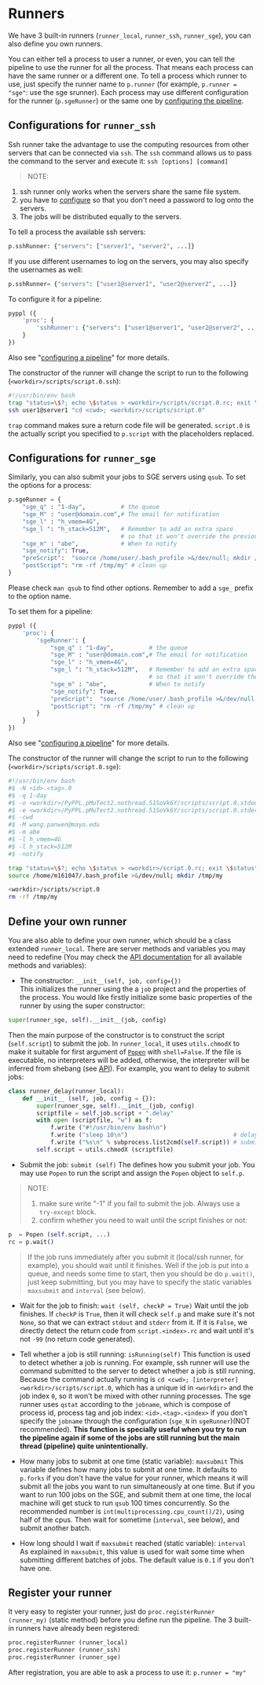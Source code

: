 # Runners

We have 3 built-in runners (`runner_local`, `runner_ssh`, `runner_sge`), you can also define you own runners.

You can either tell a process to user a runner, or even, you can tell the pipeline to use the runner for all the process. That means each process can have the same runner or a different one. To tell a process which runner to use, just specify the runner name to `p.runner` (for example, `p.runner = "sge"`: use the sge srunner). Each process may use different configuration for the runner (`p.sgeRunner`) or the same one by [configuring the pipeline](https://pwwang.gitbooks.io/pyppl/content/configure-a-pipeline.html).

## Configurations for `runner_ssh`
Ssh runner take the advantage to use the computing resources from other servers that can be connected via `ssh`. The `ssh` command allows us to pass the command to the server and execute it: `ssh [options] [command]`

> NOTE: 
1. ssh runner only works when the servers share the same file system.
2. you have to [configure](http://www.linuxproblem.org/art_9.html) so that you don't need a password to log onto the servers.
3. The jobs will be distributed equally to the servers.


To tell a process the available ssh servers:
```python
p.sshRunner: {"servers": ["server1", "server2", ...]}
``` 

If you use different usernames to log on the servers, you may also specify the usernames as well:
```python
p.sshRunner= {"servers": ["user1@server1", "user2@server2", ...]}
```

To configure it for a pipeline:
```python
pyppl ({
    'proc': {
        'sshRunner': {"servers": ["user1@server1", "user2@server2", ...]}
    }
})
```
Also see "[configuring a pipeline](https://pwwang.gitbooks.io/pyppl/content/configure-a-pipeline.html)" for more details.

The constructor of the runner will change the script to run to the following (`<workdir>/scripts/script.0.ssh`):

```bash
#!/usr/bin/env bash
trap "status=\$?; echo \$status > <workdir>/scripts/script.0.rc; exit \$status" 1 2 3 6 7 8 9 10 11 12 15 16 17 EXIT
ssh user1@server1 "cd <cwd>; <workdir>/scripts/script.0"
```

`trap` command makes sure a return code file will be generated. `script.0` is the actually script you specified to `p.script` with the placeholders replaced.

## Configurations for `runner_sge`
Similarly, you can also submit your jobs to SGE servers using `qsub`. To set the options for a process:
```python
p.sgeRunner = {
    "sge_q" : "1-day",          # the queue
    "sge_M" : "user@domain.com",# The email for notification
    "sge_l" : "h_vmem=4G",        
    "sge_l ": "h_stack=512M",   # Remember to add an extra space 
                                # so that it won't override the previous "sge_l"
    "sge_m" : "abe",            # When to notify
    "sge_notify": True,
    "preScript":  "source /home/user/.bash_profile >&/dev/null; mkdir /tmp/my",  # load the environment and create the temporary directory
    "postScript": "rm -rf /tmp/my" # clean up
}
```
Please check `man qsub` to find other options. Remember to add a `sge_` prefix to the option name.

To set them for a pipeline:
```python
pyppl ({
    'proc': {
        'sgeRunner': {
            "sge_q" : "1-day",          # the queue
            "sge_M" : "user@domain.com",# The email for notification
            "sge_l" : "h_vmem=4G",        
            "sge_l ": "h_stack=512M",   # Remember to add an extra space 
                                        # so that it won't override the previous "sge_l"
            "sge_m" : "abe",            # When to notify
            "sge_notify": True,
            "preScript":  "source /home/user/.bash_profile >&/dev/null; mkdir /tmp/my",  # load the environment and create the temporary directory
            "postScript": "rm -rf /tmp/my" # clean up
        }
    }
})
```
Also see "[configuring a pipeline](https://pwwang.gitbooks.io/pyppl/content/configure-a-pipeline.html)" for more details.



The constructor of the runner will change the script to run to the following (`<workdir>/scripts/script.0.sge`):
```bash
#!/usr/bin/env bash
#$ -N <id>.<tag>.0
#$ -q 1-day
#$ -o <workdir>/PyPPL.pMuTect2.nothread.51SoVk6Y/scripts/script.0.stdout
#$ -e <workdir>/PyPPL.pMuTect2.nothread.51SoVk6Y/scripts/script.0.stderr
#$ -cwd
#$ -M wang.panwen@mayo.edu
#$ -m abe
#$ -l h_vmem=4G
#$ -l h_stack=512M
#$ -notify

trap "status=\$?; echo \$status > <workdir>/script.0.rc; exit \$status" 1 2 3 6 7 8 9 10 11 12 15 16 17 EXIT
source /home/m161047/.bash_profile >&/dev/null; mkdir /tmp/my

<workdir>/scripts/script.0
rm -rf /tmp/my
```

## Define your own runner
You are also able to define your own runner, which should be a class extended `runner_local`. There are server methods and variables you may need to redefine (You may check the [API documentation](https://pwwang.gitbooks.io/pyppl/content/API.html#runner_local) for all available methods and variables):

- The constructor: `__init__(self, job, config={})`  
This initializes the runner using the a `job` project and the properties of the process. You would like firstly initialize some basic properties of the runner by using the super constructor: 
```python
super(runner_sge, self).__init__(job, config)
```
Then the main purpose of the constructor is to construct the script (`self.script`) to submit the job. In `runner_local`, it uses `utils.chmodX` to make it suitable for first argument of [`Popen`](https://docs.python.org/2/library/subprocess.html#popen-constructor) with `shell=False`. If the file is executable, no interpreters will be added, otherwise, the interpreter will be inferred from shebang (see [API](https://pwwang.gitbooks.io/pyppl/content/API.html#chmodX)).
For example, you want to delay to submit jobs:
```python
class runner_delay(runner_local):
    def __init__ (self, job, config = {}):
        super(runner_sge, self).__init__(job, config)
        scriptfile = self.job.script + ".delay"
        with open (scriptfile, "w") as f:
            f.write ("#!/usr/bin/env bash\n")
            f.write ("sleep 10\n")                              # delay for 10 seconds
            f.write ("%s\n" % subprocess.list2cmd(self.script)) # submit the job
        self.script = utils.chmodX (scriptfile)
```

- Submit the job: `submit (self)`
The defines how you submit your job. You may use `Popen` to run the script and assign the `Popen` object to `self.p`.
> NOTE: 
> 1. make sure write "-1" if you fail to submit the job. Always use a `try-except` block.
> 2. confirm whether you need to wait until the script finishes or not:
```python
p  = Popen (self.script, ...)
rc = p.wait()
```
> If the job runs immediately after you submit it (local/ssh runner, for example), you should wait until it finishes. Well if the job is put into a queue, and needs some time to start, then you should be do `p.wait()`, just keep submitting, but you may have to specify the static variables `maxsubmit` and `interval` (see below).

- Wait for the job to finish: `wait (self, checkP = True)`
Wait until the job finishes. If `checkP` is `True`, then it will check `self.p` and make sure it's not `None`, so that we can extract `stdout` and `stderr` from it. If it is `False`, we directly detect the return code from `script.<index>.rc` and wait until it's not `-99` (no return code generated).

- Tell whether a job is still running: `isRunning(self)`
This function is used to detect whether a job is running. 
For example, ssh runner will use the command submitted to the server to detect whether a job is still running. Because the command actually running is `cd <cwd>; [interpreter] <workdir>/scripts/script.0`, which has a unique id in `<workdir>` and the job index `0`, so it won't be mixed with other running processes.
The sge runner uses `qstat` according to the `jobname`, which is compose of process id, process tag and job index: `<id>.<tag>.<index>` if you don't specify the `jobname` through the configuration (`sge_N` in `sgeRunner`)(NOT recommended).
**This function is specially useful when you try to run the pipeline again if some of the jobs are still running but the main thread (pipeline) quite unintentionally.**

- How many jobs to submit at one time (static variable): `maxsubmit` 
This variable defines how many jobs to submit at one time. It defaults to `p.forks` if you don't have the value for your runner, which means it will submit all the jobs you want to run simultaneously at one time. But if you want to run 100 jobs on the SGE, and submit them at one time, the local machine will get stuck to run `qsub` 100 times concurrently. So the recommended number is `int(multiprocessing.cpu_count()/2)`, using half of the cpus. Then wait for sometime (`interval`, see below), and submit another batch.

- How long should I wait if `maxsubmit` reached (static variable): `interval` 
As explained in `maxsubmit`, this value is used for wait some time when submitting different batches of jobs. The default value is `0.1` if you don't have one.

## Register your runner
It very easy to register your runner, just do `proc.registerRunner (runner_my)` (static method) before you define run the pipeline.
The 3 built-in runners have already been registered: 
```python
proc.registerRunner (runner_local)
proc.registerRunner (runner_ssh)
proc.registerRunner (runner_sge)
```
After registration, you are able to ask a process to use it: `p.runner = "my"`
